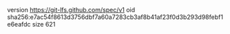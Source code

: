 version https://git-lfs.github.com/spec/v1
oid sha256:e7ac54f8613d3756dbf7a60a7283cb3af8b41af23f0d3b293d98febf1e6eafdc
size 621
